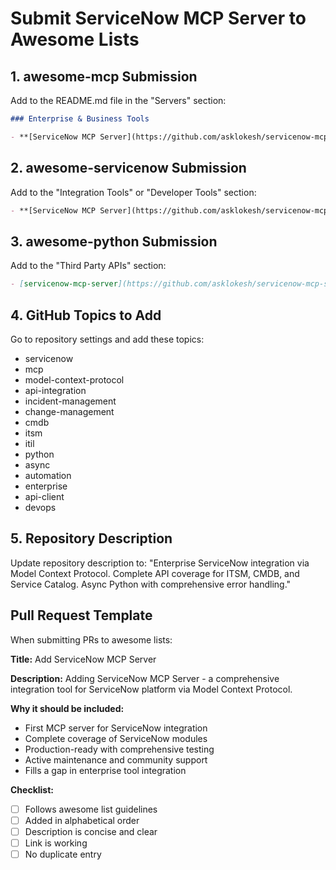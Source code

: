 # Submit ServiceNow MCP Server to Awesome Lists

## 1. awesome-mcp Submission

Add to the README.md file in the "Servers" section:

```markdown
### Enterprise & Business Tools

- **[ServiceNow MCP Server](https://github.com/asklokesh/servicenow-mcp-server)** - Complete ServiceNow platform integration with support for Incident, Change, Problem, CMDB, Service Catalog, and Knowledge Base management. Features customizable modules and enterprise-grade error handling.
```

## 2. awesome-servicenow Submission

Add to the "Integration Tools" or "Developer Tools" section:

```markdown
- **[ServiceNow MCP Server](https://github.com/asklokesh/servicenow-mcp-server)** - Model Context Protocol server for ServiceNow API integration. Enables seamless integration with modern development tools and automation frameworks. Supports all major ServiceNow modules with async Python implementation.
```

## 3. awesome-python Submission

Add to the "Third Party APIs" section:

```markdown
- [servicenow-mcp-server](https://github.com/asklokesh/servicenow-mcp-server) - Async Python client and MCP server for ServiceNow API integration.
```

## 4. GitHub Topics to Add

Go to repository settings and add these topics:
- servicenow
- mcp
- model-context-protocol
- api-integration
- incident-management
- change-management
- cmdb
- itsm
- itil
- python
- async
- automation
- enterprise
- api-client
- devops

## 5. Repository Description

Update repository description to:
"Enterprise ServiceNow integration via Model Context Protocol. Complete API coverage for ITSM, CMDB, and Service Catalog. Async Python with comprehensive error handling."

## Pull Request Template

When submitting PRs to awesome lists:

**Title:** Add ServiceNow MCP Server

**Description:**
Adding ServiceNow MCP Server - a comprehensive integration tool for ServiceNow platform via Model Context Protocol.

**Why it should be included:**
- First MCP server for ServiceNow integration
- Complete coverage of ServiceNow modules
- Production-ready with comprehensive testing
- Active maintenance and community support
- Fills a gap in enterprise tool integration

**Checklist:**
- [ ] Follows awesome list guidelines
- [ ] Added in alphabetical order
- [ ] Description is concise and clear
- [ ] Link is working
- [ ] No duplicate entry